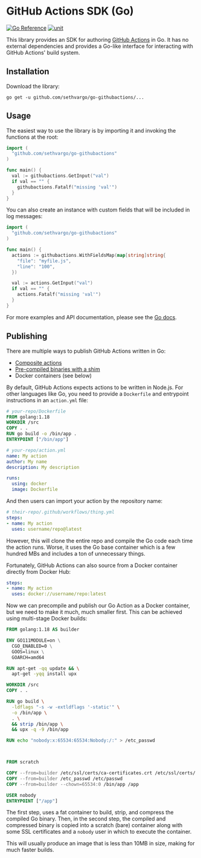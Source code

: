 # GitHub Actions SDK (Go)

[![Go Reference](https://pkg.go.dev/badge/github.com/sethvargo/go-githubactions.svg)](https://pkg.go.dev/github.com/sethvargo/go-githubactions)
[![unit](https://github.com/sethvargo/go-githubactions/actions/workflows/unit.yml/badge.svg)](https://github.com/sethvargo/go-githubactions/actions/workflows/unit.yml)

This library provides an SDK for authoring [GitHub Actions][gh-actions] in Go. It has no external dependencies and provides a Go-like interface for interacting with GitHub Actions' build system.


## Installation

Download the library:

```text
go get -u github.com/sethvargo/go-githubactions/...
```


## Usage

The easiest way to use the library is by importing it and invoking the functions
at the root:

```go
import (
  "github.com/sethvargo/go-githubactions"
)

func main() {
  val := githubactions.GetInput("val")
  if val == "" {
    githubactions.Fatalf("missing 'val'")
  }
}
```

You can also create an instance with custom fields that will be included in log messages:

```go
import (
  "github.com/sethvargo/go-githubactions"
)

func main() {
  actions := githubactions.WithFieldsMap(map[string]string{
    "file": "myfile.js",
    "line": "100",
  })

  val := actions.GetInput("val")
  if val == "" {
    actions.Fatalf("missing 'val'")
  }
}
```

For more examples and API documentation, please see the [Go docs][godoc].


## Publishing

There are multiple ways to publish GitHub Actions written in Go:

-   [Composite actions](https://github.com/FerretDB/github-actions/blob/2ae30fd2cdb635d8aefdaf9f770257e156c9f77b/extract-docker-tag/action.yml)
-   [Pre-compiled binaries with a shim](https://full-stack.blend.com/how-we-write-github-actions-in-go.html)
-   Docker containers (see below)

By default, GitHub Actions expects actions to be written in Node.js. For other languages like Go, you need to provide a `Dockerfile` and entrypoint instructions in an `action.yml` file:

```dockerfile
# your-repo/Dockerfile
FROM golang:1.18
WORKDIR /src
COPY . .
RUN go build -o /bin/app .
ENTRYPOINT ["/bin/app"]
```

```yaml
# your-repo/action.yml
name: My action
author: My name
description: My description

runs:
  using: docker
  image: Dockerfile
```

And then users can import your action by the repository name:

```yaml
# their-repo/.github/workflows/thing.yml
steps:
- name: My action
  uses: username/repo@latest
```

However, this will clone the entire repo and compile the Go code each time the action runs. Worse, it uses the Go base container which is a few hundred MBs and includes a ton of unnecessary things.

Fortunately, GitHub Actions can also source from a Docker container directly from Docker Hub:

```yaml
steps:
- name: My action
  uses: docker://username/repo:latest
```

Now we can precompile and publish our Go Action as a Docker container, but we need to make it much, much smaller first. This can be achieved using multi-stage Docker builds:

```dockerfile
FROM golang:1.18 AS builder

ENV GO111MODULE=on \
  CGO_ENABLED=0 \
  GOOS=linux \
  GOARCH=amd64

RUN apt-get -qq update && \
  apt-get -yqq install upx

WORKDIR /src
COPY . .

RUN go build \
  -ldflags "-s -w -extldflags '-static'" \
  -o /bin/app \
  . \
  && strip /bin/app \
  && upx -q -9 /bin/app

RUN echo "nobody:x:65534:65534:Nobody:/:" > /etc_passwd



FROM scratch

COPY --from=builder /etc/ssl/certs/ca-certificates.crt /etc/ssl/certs/
COPY --from=builder /etc_passwd /etc/passwd
COPY --from=builder --chown=65534:0 /bin/app /app

USER nobody
ENTRYPOINT ["/app"]
```

The first step, uses a fat container to build, strip, and compress the compiled Go binary. Then, in the second step, the compiled and compressed binary is copied into a scratch (bare) container along with some SSL certificates and a `nobody` user in which to execute the container.

This will usually produce an image that is less than 10MB in size, making for
much faster builds.


[gh-actions]: https://github.com/features/actions
[godoc]: https://godoc.org/github.com/sethvargo/go-githubactions
